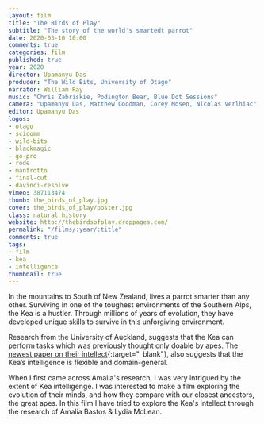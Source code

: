 ```yaml
---
layout: film
title: "The Birds of Play"
subtitle: "The story of the world's smartedt parrot"
date: 2020-03-10 10:00
comments: true
categories: film
published: true
year: 2020
director: Upamanyu Das
producer: "The Wild Bits, University of Otago"
narrator: William Ray
music: "Chris Zabriskie, Podington Bear, Blue Dot Sessions"
camera: "Upamanyu Das, Matthew Goodman, Corey Mosen, Nicolas Verlhiac"
editor: Upamanyu Das
logos:
- otago
- scicomm
- wild-bits
- blackmagic
- go-pro
- rode
- manfrotto
- final-cut
- davinci-resolve
vimeo: 387113474
thumb: the_birds_of_play.jpg
cover: the_birds_of_play/poster.jpg
class: natural history
website: http://thebirdsofplay.droppages.com/
permalink: "/films/:year/:title"
comments: true
tags:
- film
- kea
- intelligence
thumbnail: true
---
```


In the mountains to South of New Zealand, lives a parrot smarter than any other. Surviving in one of the toughest environments of the Southern Alps, the Kea is a hustler. Through millions of years of evolution, they have developed unique skills to survive in this unforgiving environment.

Research from the University of Auckland, suggests that the Kea can perform tasks which was previously thought only doable by apes. The [newest paper on their intellect](https://www.nature.com/articles/s41467-020-14695-1){:target="_blank"}, also suggests that the Kea’s intelligence is flexible and domain-general.

When I first came across Amalia's research, I was very intrigued by the extent of Kea intelligenge. I was interested to make a film exploring the evolution of their minds, and how they compare with our closest ancestors, the great apes. In this film I have tried to explore the Kea's intellect through the research of Amalia Bastos & Lydia McLean.